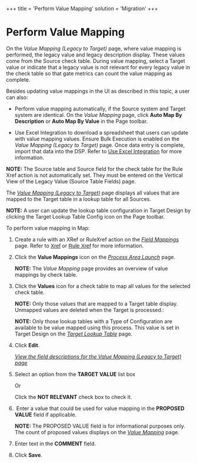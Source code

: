+++
title = 'Perform Value Mapping'
solution = 'Migration'
+++

# Perform Value Mapping

On the *Value Mapping (Legacy to Target)* page, where value mapping is
performed, the legacy value and legacy description display. These values
come from the Source check table. During value mapping, select a Target
value or indicate that a legacy value is not relevant for every legacy
value in the check table so that gate metrics can count the value
mapping as complete. 

Besides updating value mappings in the UI as described in this topic, a
user can also:

  - Perform value mapping automatically, if the Source system and Target
    system are identical. On the *Value Mapping* page, click **Auto Map
    By Description** or **Auto Map By Value** in the Page toolbar.

  - Use Excel Integration to download a spreadsheet that users can
    update with value mapping values. Ensure Bulk Execution is enabled
    on the *Value Mapping (Legacy to Target)* page. Once data entry is
    complete, import that data into the DSP. Refer to [Use Excel
    Integration](../../../Platform/Excel_Int/Use_Excel_Integration.htm)
    for more information.

<span style="font-weight: bold;">NOTE:</span> The Source table and
Source field for the check table for the Rule Xref action is not
automatically set. They must be entered on the Vertical View of the
Legacy Value (Source Table Fields) page.

The *[Value Mapping (Legacy to
Target)](../Page_Desc/Value_Mapping_Legacy_to_Target_H.htm)* page
displays all values that are mapped to the Target table in a lookup
table for all Sources.

**NOTE:** A user can update the lookup table configuration in Target
Design by clicking the Target Lookup Table Config icon on the Page
toolbar.

To perform value mapping in Map:

1.  Create a rule with an XRef or RuleXref action on the *[Field
    Mappings](../Page_Desc/Field_Mappings_H.htm)* page. Refer to
    <span style="font-size: 11.0pt;font-family: Arial, sans-serif;color: #0000ff;">[Xref](Xref.htm)</span>
    or
    <span style="font-size: 11.0pt;font-family: Arial, sans-serif;color: #0000ff;">[Rule
    Xref](Rule_Xref.htm)</span> for more information.

2.  Click the **Value Mappings** icon on the *[Process Area
    Launch](../Page_Desc/Process_Area_Launch_map.htm)* page.
    
    **NOTE:** The *Value Mapping* page provides an overview of value
    mappings by check table.

3.  Click the **Values** icon for a check table to map all values for
    the selected check table.
    
    **NOTE:** Only those values that are mapped to a Target table
    display. Unmapped values are deleted when the Target is processed.:
    
    **NOTE:** Only those lookup tables with a Type of Configuration are
    available to be value mapped using this process. This value is set
    in Target Design on the *[Target Lookup
    Table](../../Design/Page_Desc/Target_Lookup_Table_H.htm)* page.

4.  Click **Edit**.
    
    *[View the field descriptions for the Value Mapping (Legacy to
    Target) page](../Page_Desc/Value_Mapping_Legacy_to_Target_H.htm)*

5.  Select an option from the **TARGET VALUE** list box
    
    Or
    
    Click the **NOT RELEVANT** check box to check it.

6.   Enter a value that could be used for value mapping in the
    **PROPOSED VALUE** field if applicable.
    
    **NOTE:** The PROPOSED VALUE field is for informational purposes
    only. The count of proposed values displays on the *[Value
    Mapping](../Page_Desc/Value_Mapping.htm)* page.

7.  Enter text in the **COMMENT** field.

8.  Click **Save**.
